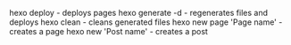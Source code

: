hexo deploy - deploys pages
hexo generate -d - regenerates files and deploys
hexo clean - cleans generated files
hexo new page 'Page name' - creates a page
hexo new 'Post name' - creates a post